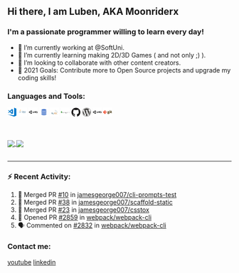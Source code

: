 ## Hi there, I am Luben, AKA Moonriderx

### I'm a passionate programmer willing to learn every day!

- 🔭 I’m currently working at @SoftUni.
- 🌱 I’m currently learning making 2D/3D Games ( and not only ;) ).
- 👯 I’m looking to collaborate with other content creators.
- 🥅 2021 Goals: Contribute more to Open Source projects and upgrade my coding skills!


### Languages and Tools:

<code><img height="20" src="https://raw.githubusercontent.com/github/explore/80688e429a7d4ef2fca1e82350fe8e3517d3494d/topics/visual-studio-code/visual-studio-code.png"></code>
<code><img height="20" src="https://raw.githubusercontent.com/github/explore/80688e429a7d4ef2fca1e82350fe8e3517d3494d/topics/java/java.png"></code>
<code><img height="20" src="https://raw.githubusercontent.com/github/explore/80688e429a7d4ef2fca1e82350fe8e3517d3494d/topics/unity/unity.png"></code>
<code><img height="20" src="https://raw.githubusercontent.com/github/explore/80688e429a7d4ef2fca1e82350fe8e3517d3494d/topics/sql/sql.png"></code>
<code><img height="20" src="https://raw.githubusercontent.com/github/explore/80688e429a7d4ef2fca1e82350fe8e3517d3494d/topics/mysql/mysql.png"></code>
<code><img height="20" src="https://raw.githubusercontent.com/github/explore/80688e429a7d4ef2fca1e82350fe8e3517d3494d/topics/mongodb/mongodb.png"></code>
<code><img height="20" src="https://raw.githubusercontent.com/github/explore/78df643247d429f6cc873026c0622819ad797942/topics/github/github.png"></code>
<code><img height="20" src="https://raw.githubusercontent.com/github/explore/80688e429a7d4ef2fca1e82350fe8e3517d3494d/topics/wordpress/wordpress.png"></code>
<code><img height="20" src="https://raw.githubusercontent.com/github/explore/80688e429a7d4ef2fca1e82350fe8e3517d3494d/topics/unity/unity.png"></code>
<code><img height="20" src="https://raw.githubusercontent.com/github/explore/80688e429a7d4ef2fca1e82350fe8e3517d3494d/topics/git/git.png"></code>

<br>
<br>

<a href="#">
  <img align="center" src="https://github-readme-stats.vercel.app/api?username=Moonriderx&hide=stars,issues&show_icons=true&bg_color=DEG,E66445,914E95&title_color=ffffff&icon_color=ffffff&text_color=ffffff&hide_border=true&count_private=true&cache_seconds=1800" />
</a>
<a href="#">
  <img align="center" src="https://github-readme-stats.vercel.app/api/top-langs/?username=Moonriderx&layout=compact&bg_color=DEG,65EFAA,0250C5&title_color=ffffff&icon_color=ffffff&text_color=ffffff&hide_border=true" />
</a>

</br>
</br>

---

### :zap: Recent Activity:

<!--START_SECTION:activity-->
1. 🎉 Merged PR [#10](https://github.com/jamesgeorge007/cli-prompts-test/pull/10) in [jamesgeorge007/cli-prompts-test](https://github.com/jamesgeorge007/cli-prompts-test)
2. 🎉 Merged PR [#38](https://github.com/jamesgeorge007/scaffold-static/pull/38) in [jamesgeorge007/scaffold-static](https://github.com/jamesgeorge007/scaffold-static)
3. 🎉 Merged PR [#23](https://github.com/jamesgeorge007/csstox/pull/23) in [jamesgeorge007/csstox](https://github.com/jamesgeorge007/csstox)
4. 💪 Opened PR [#2859](https://github.com/webpack/webpack-cli/pull/2859) in [webpack/webpack-cli](https://github.com/webpack/webpack-cli)
5. 🗣 Commented on [#2832](https://github.com/webpack/webpack-cli/issues/2832) in [webpack/webpack-cli](https://github.com/webpack/webpack-cli)
<!--END_SECTION:activity-->

### Contact me:

[youtube](https://youtube.com/channel/UCeK0PaY9XMLbru-dHuyrBew)
[linkedin](https://linkedin.com/in/luben-lubenov/)

